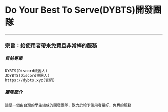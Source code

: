# Do Your Best To Serve(DYBTS)開發團隊
---

### 宗旨：給使用者帶來免費且非常棒的服務


##### 目前專案
```diff
DYBTS(Discord機器人)
JDYBTS(Discord機器人)
https://dybts.xyz(官網)
```

##### 團隊簡介
```
這是一個由台灣的學生組成的開發團隊，致力於給予使用者最好、免費的服務
```
